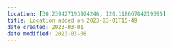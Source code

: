 ```yaml
---
location: [30.239427193924246, 120.11866784219595]
title: Location added on 2023-03-01T15-49
date created: 2023-03-01
date modified: 2023-03-08
---
```

